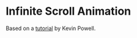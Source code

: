 # Infinite Scroll Animation

Based on a [tutorial](https://www.youtube.com/watch?v=iLmBy-HKIAw) by Kevin Powell.
